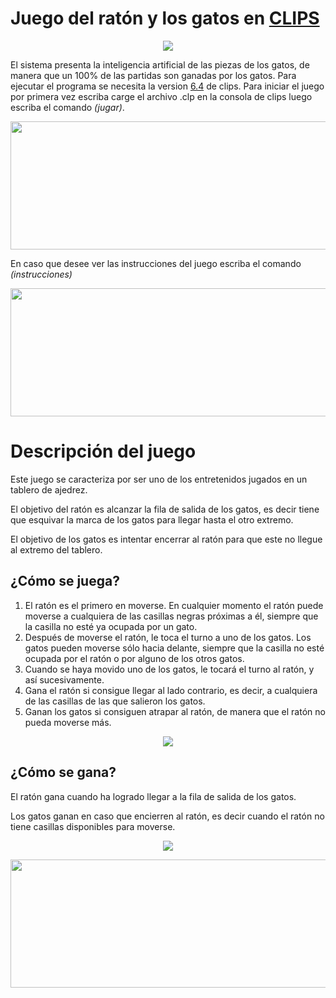 # Juego del ratón y los gatos en [CLIPS](http://www.clipsrules.net/)
<p align="center">
  <img src="https://raw.github.com/geovannyzp/SistemaExperto-Raton_y_Gatos/master/ReadmeImgs/primerMovimiento.png">
</p>

El sistema presenta la inteligencia artificial de las piezas de los gatos, de manera que un 100% de las partidas son ganadas por los gatos.
Para ejecutar el programa se necesita la version [6.4](http://www.clipsrules.net/CLIPS64.html) de  clips.
Para iniciar el juego por primera vez escriba carge el archivo .clp en la consola de clips luego escriba el comando *(jugar)*.
<p align="center">
  <img width="560" height="205" src="https://raw.github.com/geovannyzp/SistemaExperto-Raton_y_Gatos/master/ReadmeImgs/loadgame.png">
</p>

En caso que desee ver las instrucciones del juego escriba el comando *(instrucciones)*
<p align="center">
  <img width="560" height="205" src="https://raw.github.com/geovannyzp/SistemaExperto-Raton_y_Gatos/master/ReadmeImgs/instrucciones.png">
</p>

# Descripción del juego
Este juego se caracteriza por ser uno de los entretenidos jugados en un tablero de ajedrez.

El objetivo del ratón es alcanzar la fila de salida de los gatos, es decir tiene que esquivar la marca de los gatos para llegar hasta el otro extremo.

El objetivo de los gatos es intentar encerrar al ratón para que este no llegue al extremo del tablero. 

## ¿Cómo se juega?

 1. El ratón es el primero en moverse. En cualquier momento el ratón puede moverse a cualquiera de las casillas negras próximas a él, siempre que la casilla no esté ya ocupada por un gato.
 2. Después de moverse el ratón, le toca el turno a uno de los gatos. Los gatos pueden moverse sólo hacia delante, siempre que la casilla no esté ocupada por el ratón o por alguno de los otros gatos.
 3.  Cuando se haya movido uno de los gatos, le tocará el turno al ratón, y así sucesivamente.
 4. Gana el ratón si consigue llegar al lado contrario, es decir, a cualquiera de las casillas de las que salieron los gatos.
 5. Ganan los gatos si consiguen atrapar al ratón, de manera que el ratón no pueda moverse más.
 <p align="center">
  <img src="https://raw.github.com/geovannyzp/SistemaExperto-Raton_y_Gatos/master/ReadmeImgs/paso1.png">
</p>

## ¿Cómo se gana?

El ratón gana cuando ha logrado llegar a la fila de salida de los gatos.

Los gatos ganan en caso que encierren al ratón, es decir cuando el ratón no tiene casillas disponibles para moverse.

<p align="center">
  <img src="https://raw.github.com/geovannyzp/SistemaExperto-Raton_y_Gatos/master/ReadmeImgs/final.png">
</p>

<p align="center">
  <img width="560" height="205" src="https://raw.github.com/geovannyzp/SistemaExperto-Raton_y_Gatos/master/ReadmeImgs/gameoverr.png">
</p>

 
